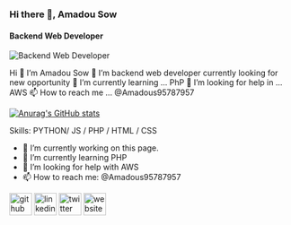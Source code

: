  
 
 ### Hi there 👋, Amadou Sow
#### Backend Web Developer
![Backend Web Developer]( @Amadous95787957)

 Hi 👋 I’m Amadou Sow
👀 I’m backend web developer currently looking for new opportunity
🌱 I’m currently learning ... PhP
💞️ I’m looking for help in ... AWS
📫 How to reach me ... @Amadous95787957

[![Anurag's GitHub stats](https://github-readme-stats.vercel.app/api?username=BayeroSow)](https://github.com/anuraghazra/github-readme-stats)

Skills: PYTHON/ JS / PHP / HTML / CSS

- 🔭 I’m currently working on this page. 
- 🌱 I’m currently learning PHP 
- 🤔 I’m looking for help with AWS 
- 📫 How to reach me: @Amadous95787957 


[<img src='https://cdn.jsdelivr.net/npm/simple-icons@3.0.1/icons/github.svg' alt='github' height='40'>](https://github.com/https://github.com/BayeroSow)  [<img src='https://cdn.jsdelivr.net/npm/simple-icons@3.0.1/icons/linkedin.svg' alt='linkedin' height='40'>](https://www.linkedin.com/in/https://www.linkedin.com/in/amadou-sow-b748aa18a//)  [<img src='https://cdn.jsdelivr.net/npm/simple-icons@3.0.1/icons/twitter.svg' alt='twitter' height='40'>](https://twitter.com/@Amadous95787957)  [<img src='https://cdn.jsdelivr.net/npm/simple-icons@3.0.1/icons/icloud.svg' alt='website' height='40'>](https://linktr.ee/BayeroSow)  



